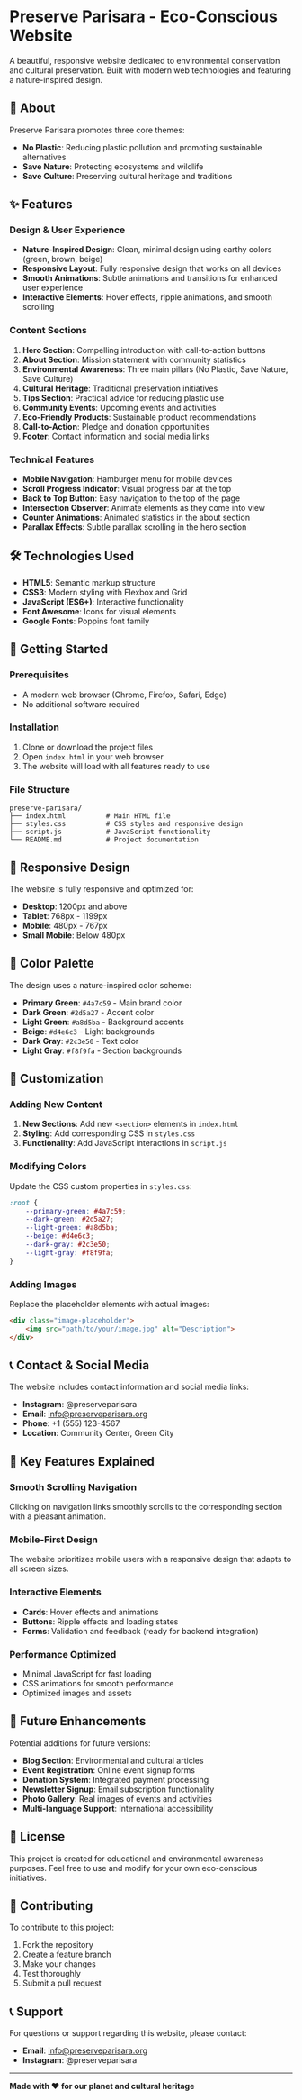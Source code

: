 # Preserve Parisara - Eco-Conscious Website

A beautiful, responsive website dedicated to environmental conservation and cultural preservation. Built with modern web technologies and featuring a nature-inspired design.

## 🌱 About

Preserve Parisara promotes three core themes:
- **No Plastic**: Reducing plastic pollution and promoting sustainable alternatives
- **Save Nature**: Protecting ecosystems and wildlife
- **Save Culture**: Preserving cultural heritage and traditions

## ✨ Features

### Design & User Experience
- **Nature-Inspired Design**: Clean, minimal design using earthy colors (green, brown, beige)
- **Responsive Layout**: Fully responsive design that works on all devices
- **Smooth Animations**: Subtle animations and transitions for enhanced user experience
- **Interactive Elements**: Hover effects, ripple animations, and smooth scrolling

### Content Sections
1. **Hero Section**: Compelling introduction with call-to-action buttons
2. **About Section**: Mission statement with community statistics
3. **Environmental Awareness**: Three main pillars (No Plastic, Save Nature, Save Culture)
4. **Cultural Heritage**: Traditional preservation initiatives
5. **Tips Section**: Practical advice for reducing plastic use
6. **Community Events**: Upcoming events and activities
7. **Eco-Friendly Products**: Sustainable product recommendations
8. **Call-to-Action**: Pledge and donation opportunities
9. **Footer**: Contact information and social media links

### Technical Features
- **Mobile Navigation**: Hamburger menu for mobile devices
- **Scroll Progress Indicator**: Visual progress bar at the top
- **Back to Top Button**: Easy navigation to the top of the page
- **Intersection Observer**: Animate elements as they come into view
- **Counter Animations**: Animated statistics in the about section
- **Parallax Effects**: Subtle parallax scrolling in the hero section

## 🛠️ Technologies Used

- **HTML5**: Semantic markup structure
- **CSS3**: Modern styling with Flexbox and Grid
- **JavaScript (ES6+)**: Interactive functionality
- **Font Awesome**: Icons for visual elements
- **Google Fonts**: Poppins font family

## 🚀 Getting Started

### Prerequisites
- A modern web browser (Chrome, Firefox, Safari, Edge)
- No additional software required

### Installation
1. Clone or download the project files
2. Open `index.html` in your web browser
3. The website will load with all features ready to use

### File Structure
```
preserve-parisara/
├── index.html          # Main HTML file
├── styles.css          # CSS styles and responsive design
├── script.js           # JavaScript functionality
└── README.md           # Project documentation
```

## 📱 Responsive Design

The website is fully responsive and optimized for:
- **Desktop**: 1200px and above
- **Tablet**: 768px - 1199px
- **Mobile**: 480px - 767px
- **Small Mobile**: Below 480px

## 🎨 Color Palette

The design uses a nature-inspired color scheme:
- **Primary Green**: `#4a7c59` - Main brand color
- **Dark Green**: `#2d5a27` - Accent color
- **Light Green**: `#a8d5ba` - Background accents
- **Beige**: `#d4e6c3` - Light backgrounds
- **Dark Gray**: `#2c3e50` - Text color
- **Light Gray**: `#f8f9fa` - Section backgrounds

## 🔧 Customization

### Adding New Content
1. **New Sections**: Add new `<section>` elements in `index.html`
2. **Styling**: Add corresponding CSS in `styles.css`
3. **Functionality**: Add JavaScript interactions in `script.js`

### Modifying Colors
Update the CSS custom properties in `styles.css`:
```css
:root {
    --primary-green: #4a7c59;
    --dark-green: #2d5a27;
    --light-green: #a8d5ba;
    --beige: #d4e6c3;
    --dark-gray: #2c3e50;
    --light-gray: #f8f9fa;
}
```

### Adding Images
Replace the placeholder elements with actual images:
```html
<div class="image-placeholder">
    <img src="path/to/your/image.jpg" alt="Description">
</div>
```

## 📞 Contact & Social Media

The website includes contact information and social media links:
- **Instagram**: @preserveparisara
- **Email**: info@preserveparisara.org
- **Phone**: +1 (555) 123-4567
- **Location**: Community Center, Green City

## 🌟 Key Features Explained

### Smooth Scrolling Navigation
Clicking on navigation links smoothly scrolls to the corresponding section with a pleasant animation.

### Mobile-First Design
The website prioritizes mobile users with a responsive design that adapts to all screen sizes.

### Interactive Elements
- **Cards**: Hover effects and animations
- **Buttons**: Ripple effects and loading states
- **Forms**: Validation and feedback (ready for backend integration)

### Performance Optimized
- Minimal JavaScript for fast loading
- CSS animations for smooth performance
- Optimized images and assets

## 🔮 Future Enhancements

Potential additions for future versions:
- **Blog Section**: Environmental and cultural articles
- **Event Registration**: Online event signup forms
- **Donation System**: Integrated payment processing
- **Newsletter Signup**: Email subscription functionality
- **Photo Gallery**: Real images of events and activities
- **Multi-language Support**: International accessibility

## 📄 License

This project is created for educational and environmental awareness purposes. Feel free to use and modify for your own eco-conscious initiatives.

## 🤝 Contributing

To contribute to this project:
1. Fork the repository
2. Create a feature branch
3. Make your changes
4. Test thoroughly
5. Submit a pull request

## 📞 Support

For questions or support regarding this website, please contact:
- **Email**: info@preserveparisara.org
- **Instagram**: @preserveparisara

---

**Made with ❤️ for our planet and cultural heritage** 